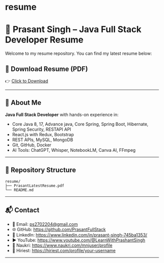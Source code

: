 # resume
# 📄 Prasant Singh – Java Full Stack Developer Resume

Welcome to my resume repository. You can find my latest resume below:

## 🔗 Download Resume (PDF)
👉 [Click to Download](https://github.com/PrasantFullStack/resume/raw/main/Prashant_Singh_JavaFullStack_Resume.pdf)

---

## 🧠 About Me
**Java Full Stack Developer** with hands-on experience in:
- Core Java 8, 17, Advance java, Core Spring, Spring Boot, Hibernate, Spring Security, RESTAPI API
- React.js with Redux, Bootstrap
- REST APIs, MySQL, MongoDB
- Git, GitHub, Docker
- AI Tools: ChatGPT, Whisper, NotebookLM, Canva AI, FFmpeg

---

## 📁 Repository Structure
```
resume/
├── PrasantLatestResume.pdf
└── README.md
```

---

## 📬 Contact
- 📧 Email: ps2702204@gmail.com
- 🌐 GitHub: https://github.com/PrasantFullStack
- 🔗 LinkedIn: https://www.linkedin.com/in/prasant-singh-745ba1353/
- ▶️ YouTube: https://www.youtube.com/@LearnWithPrashantSingh
-  💼 Naukri: https://www.naukri.com/mnjuser/profile
- 🚀 Hiriest: https://hiriest.com/profile/your-username

---


